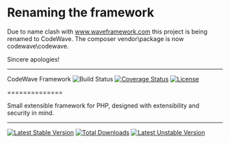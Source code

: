 # Renaming the framework
 Due to name clash with www.waveframework.com this project is being renamed to CodeWave. The composer vendor\package is now codewave\codewave.

 Sincere apologies!

  ----

CodeWave Framework ![Build Status](https://travis-ci.org/phpAcorn/wave-framework.svg?branch=master)  [![Coverage Status](https://coveralls.io/repos/phpAcorn/wave-framework/badge.png?branch=master)](https://coveralls.io/r/phpAcorn/wave-framework?branch=master) [![License](https://poser.pugx.org/wave/wave/license.svg)](https://packagist.org/packages/wave/wave)

==============

Small extensible framework for PHP, designed with extensibility and security in mind.

---------------

[![Latest Stable Version](https://poser.pugx.org/wave/wave/v/stable.svg)](https://packagist.org/packages/wave/wave) [![Total Downloads](https://poser.pugx.org/wave/wave/downloads.svg)](https://packagist.org/packages/wave/wave) [![Latest Unstable Version](https://poser.pugx.org/wave/wave/v/unstable.svg)](https://packagist.org/packages/wave/wave) 
